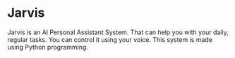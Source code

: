 # Jarvis

Jarvis is an Al Personal Assistant System. That can help you with your daily, regular tasks. You can control it using your voice. This system is made using Python programming.
